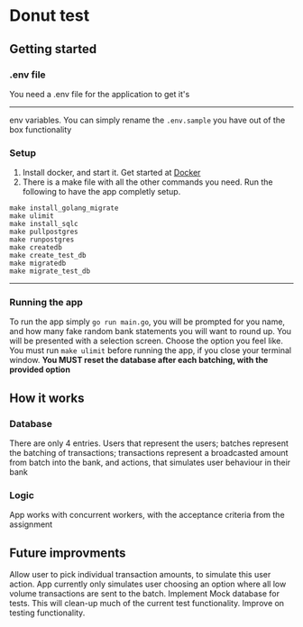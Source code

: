 # Donut test

## Getting started
### .env file
You need a .env file for the application to get it's 

------------

env variables. You can simply rename the `.env.sample` you have out of the box functionality
### Setup
1. Install docker, and start it. Get started at [Docker](http://https://www.docker.com/products/docker-desktop "Docker")
2. There is a make file with all the other commands you need. Run the following to have the app completly setup.  
```
make install_golang_migrate
make ulimit
make install_sqlc
make pullpostgres
make runpostgres
make createdb
make create_test_db
make migratedb
make migrate_test_db
```
------------
### Running the app
To run the app simply `go run main.go`, you will be prompted for you name, and how many fake random bank statements you will want to round up.
You will be presented with a selection screen. Choose the option you feel like.
You must run `make ulimit` before running the app, if you close your terminal window.
**You MUST reset the database after each batching, with the provided option**
## How it works
### Database
There are only 4 entries. Users that represent the users; batches represent the batching of transactions; transactions represent a broadcasted amount from batch into the bank, and actions, that simulates user behaviour in their bank
### Logic
App works with concurrent workers, with the acceptance criteria from the assignment

## Future improvments
Allow user to pick individual transaction amounts, to simulate this user action. App currently only simulates user choosing an option where all low volume transactions are sent to the batch.
Implement Mock database for tests. This will clean-up much of the current test functionality.
Improve on testing functionality.
